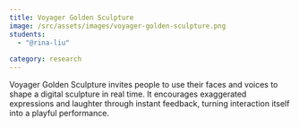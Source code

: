 ```yaml
---
title: Voyager Golden Sculpture
image: /src/assets/images/voyager-golden-sculpture.png
students:
  - "@rina-liu"
  
category: research
--- 
```

Voyager Golden Sculpture invites people to use their faces and voices to shape a digital sculpture in real time. It encourages exaggerated expressions and laughter through instant feedback, turning interaction itself into a playful performance.